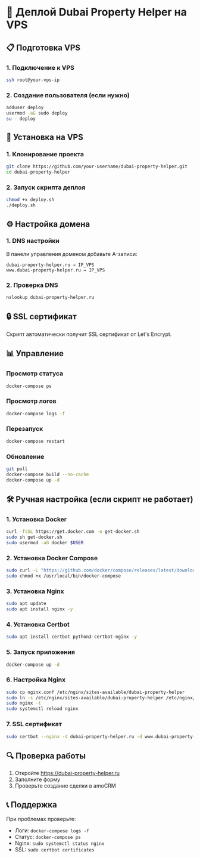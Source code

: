# 🚀 Деплой Dubai Property Helper на VPS

## 📋 Подготовка VPS

### 1. Подключение к VPS

```bash
ssh root@your-vps-ip
```

### 2. Создание пользователя (если нужно)

```bash
adduser deploy
usermod -aG sudo deploy
su - deploy
```

## 🔧 Установка на VPS

### 1. Клонирование проекта

```bash
git clone https://github.com/your-username/dubai-property-helper.git
cd dubai-property-helper
```

### 2. Запуск скрипта деплоя

```bash
chmod +x deploy.sh
./deploy.sh
```

## ⚙️ Настройка домена

### 1. DNS настройки

В панели управления доменом добавьте A-записи:

```
dubai-property-helper.ru → IP_VPS
www.dubai-property-helper.ru → IP_VPS
```

### 2. Проверка DNS

```bash
nslookup dubai-property-helper.ru
```

## 🔒 SSL сертификат

Скрипт автоматически получит SSL сертификат от Let's Encrypt.

## 📊 Управление

### Просмотр статуса

```bash
docker-compose ps
```

### Просмотр логов

```bash
docker-compose logs -f
```

### Перезапуск

```bash
docker-compose restart
```

### Обновление

```bash
git pull
docker-compose build --no-cache
docker-compose up -d
```

## 🛠️ Ручная настройка (если скрипт не работает)

### 1. Установка Docker

```bash
curl -fsSL https://get.docker.com -o get-docker.sh
sudo sh get-docker.sh
sudo usermod -aG docker $USER
```

### 2. Установка Docker Compose

```bash
sudo curl -L "https://github.com/docker/compose/releases/latest/download/docker-compose-$(uname -s)-$(uname -m)" -o /usr/local/bin/docker-compose
sudo chmod +x /usr/local/bin/docker-compose
```

### 3. Установка Nginx

```bash
sudo apt update
sudo apt install nginx -y
```

### 4. Установка Certbot

```bash
sudo apt install certbot python3-certbot-nginx -y
```

### 5. Запуск приложения

```bash
docker-compose up -d
```

### 6. Настройка Nginx

```bash
sudo cp nginx.conf /etc/nginx/sites-available/dubai-property-helper
sudo ln -s /etc/nginx/sites-available/dubai-property-helper /etc/nginx/sites-enabled/
sudo nginx -t
sudo systemctl reload nginx
```

### 7. SSL сертификат

```bash
sudo certbot --nginx -d dubai-property-helper.ru -d www.dubai-property-helper.ru
```

## 🔍 Проверка работы

1. Откройте https://dubai-property-helper.ru
2. Заполните форму
3. Проверьте создание сделки в amoCRM

## 📞 Поддержка

При проблемах проверьте:

- Логи: `docker-compose logs -f`
- Статус: `docker-compose ps`
- Nginx: `sudo systemctl status nginx`
- SSL: `sudo certbot certificates`
